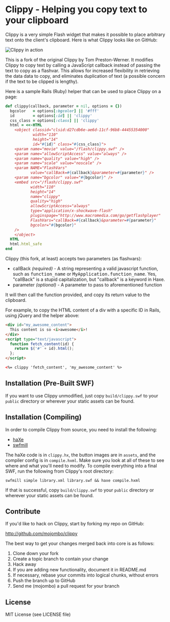 Clippy - Helping you copy text to your clipboard
================================================

Clippy is a very simple Flash widget that makes it possible to place arbitrary
text onto the client's clipboard. Here is what Clippy looks like on GitHub:

![Clippy in action](http://img.skitch.com/20090213-cjiawnwig8udf5a6qf1c45cne8.png)

This is a fork of the original Clippy by Tom Preston-Werner. It modifies Clippy
to copy text by calling a JavaScript callback instead of passing the text to
copy as a flashvar. This allows for increased flexibility in retrieving the data
data to copy, and eliminates duplication of text (a possible concern if the text
to be clipped is lengthy).

Here is a sample Rails (Ruby) helper that can be used to place Clippy on a
page:

```ruby
def clippy(callback, parameter = nil, options = {})
  bgcolor   = options[:bgcolor] || '#fff'
  id        = options[:id] || 'clippy'
  css_class = options[:class] || 'clippy'
  html = <<-HTML
    <object classid="clsid:d27cdb6e-ae6d-11cf-96b8-44455354000"
            width="110"
            height="14"
            id="#{id}" class="#{css_class}">
    <param name="movie" value="/flash/clippy.swf" />
    <param name="allowScriptAccess" value="always" />
    <param name="quality" value="high" />
    <param name="scale" value="noscale" />
    <param NAME="FlashVars"
           value="callBack=#{callback}&parameter=#{parameter}" />
    <param name="bgcolor" value="#{bgcolor}" />
    <embed src="/flash/clippy.swf"
           width="110"
           height="14"
           name="clippy"
           quality="high"
           allowScriptAccess="always"
           type="application/x-shockwave-flash"
           pluginspage="http://www.macromedia.com/go/getflashplayer"
           FlashVars="callBack=#{callback}&parameter=#{parameter}"
           bgcolor="#{bgcolor}"
    />
    </object>
  HTML
  html.html_safe
end
```

Clippy (this fork, at least) accepts two parameters (as flashvars):

  * callBack *(required)* - A string representing a valid javascript function,
    such as <tt>function_name</tt> or <tt>MyApplication.function_name</tt>. Yes,
    "callBack" is a stupid capitalization, but "callback" is a keyword in Haxe.
  * parameter *(optional)* - A parameter to pass to aforementioned function

It will then call the function provided, and copy its return value to the
clipboard.

For example, to copy the HTML content of a div with a specific ID in Rails,
using jQuery and the helper above:

```html
<div id="my_awesome_content">
  This content is so <i>awesome</i>!
</div>
<script type="text/javascript">
  function fetch_content(id) {
    return $('#' + id).html();
  };
</script>

<%= clippy 'fetch_content', 'my_awesome_content' %>
```

Installation (Pre-Built SWF)
---------------------------

If you want to use Clippy unmodified, just copy `build/clippy.swf` to your
`public` directory or wherever your static assets can be found.

Installation (Compiling)
------------------------

In order to compile Clippy from source, you need to install the following:

* [haXe](http://haxe.org/)
* [swfmill](http://swfmill.org/)

The haXe code is in `clippy.hx`, the button images are in `assets`, and the
compiler config is in `compile.hxml`. Make sure you look at all of these to
see where and what you'll need to modify. To compile everything into a final
SWF, run the following from Clippy's root directory:

    swfmill simple library.xml library.swf && haxe compile.hxml

If that is successful, copy `build/clippy.swf` to your
`public` directory or wherever your static assets can be found.

Contribute
----------

If you'd like to hack on Clippy, start by forking my repo on GitHub:

http://github.com/mojombo/clippy

The best way to get your changes merged back into core is as follows:

1. Clone down your fork
1. Create a topic branch to contain your change
1. Hack away
1. If you are adding new functionality, document it in README.md
1. If necessary, rebase your commits into logical chunks, without errors
1. Push the branch up to GitHub
1. Send me (mojombo) a pull request for your branch

License
-------

MIT License (see LICENSE file)
